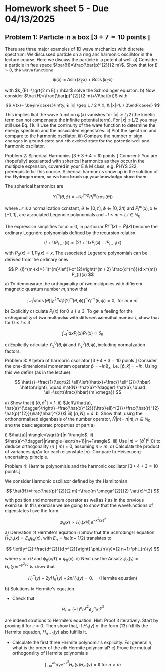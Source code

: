 # Homework sheet 5 - Due 04/13/2025 

## Problem 1: Particle in a box $[3+7=10$ points $]$

There are three major examples of 1D wave mechanics with discrete spectrum: We discussed particle on a ring and harmonic oscillator in the lecture course. Here we discuss the particle in a potential well.
a) Consider a particle in free space $\bar{H}=\frac{\bar{p}^{2}}{2 m}$. Show that for $E>0$, the wave functions

$$
\psi(x)=A \sin \left(k_{E} x\right)+B \cos \left(k_{E} x\right)
$$

with $k_{E}=\sqrt{2 m E} / \hbar$ solve the Schrödinger equation.
b) Now consider $\bar{H}=\frac{\bar{p}^{2}}{2 m}+V(\hat{x})$ with

$$
V(x)= \begin{cases}\infty, & |x| \geq L / 2 \\ 0, & |x|<L / 2\end{cases}
$$

This implies that the wave function $\psi(x)$ vanishes for $|x| \geq L / 2$ (the kinetic term can not compensate the infinite potential term). For $|x| \leq L / 2$ you may still use Eq. (1).
i) Use the continuity of the wave function to determine the energy spectrum and the associated eigenstates.
ii) Plot the spectrum and compare to the harmonic oscillator.
iii) Compare the number of sign changes in ground state and $n$th excited state for the potential well and harmonic oscillator.

Problem 2: Spherical Harmonics $[3+3+4=10$ points $]$
Comment: You are (hopefully) acquianted with spherical harmonics as they occur in the multipole expansion, covered in your E $\&$ M class, e.g. PHYS 322, prerequisite for this course. Spherical harmonics show up in the solution of the Hydrogen atom, so we here brush up your knowledge about them.

The spherical harmonics are

$$
Y_{l}^{m}(\theta, \phi)=\mathcal{N} e^{i m \phi} P_{l}^{m}(\cos (\theta))
$$

where $\mathcal{N}$ is a normalization constant, $\theta \in[0, \pi], \phi \in[0,2 \pi)$ and $P_{l}^{m}(x), x \in[-1,1]$, are associated Legendre polynomials and $-l \leq m \leq l, l \in \mathbb{N}_{0}$.

The expression simplifies for $m=0$, in particular $P_{l}^{m}(x)=P_{l}(x)$ become the ordinary Legendre polynomials defined by the recursion relation

$$
(l+1) P_{l+1}(x)=(2 l+1) x P_{l}(x)-l P_{l-1}(x)
$$

with $P_{0}(x)=1, P_{1}(x)=x$. The associated Legendre polynomials can be derived from the ordinary ones

$$
P_{l}^{m}(x)=(-1)^{m}\left(1-x^{2}\right)^{m / 2} \frac{d^{m}}{d x^{m}} P_{l}(x)
$$

a) To demonstrate the orthogonality of two multipoles with different magnetic quantum number $m$, show that

$$
\int_{-1}^{1} d \cos (\theta) \int_{0}^{2 \pi} d \phi\left[Y_{l}^{m}(\theta, \phi)\right]^{*} Y_{l^{\prime}}^{m^{\prime}}(\theta, \phi)=0, \text { for } m \neq m^{\prime}
$$

b) Explicitly calculate $P_{l}(x)$ for $0 \leq l \leq 3$. To get a feeling for the orthogonality of two multipoles with different azimuthal number $l$, show that for $0 \leq l \leq 3$

$$
\int_{-1}^{1} d x P_{l}(x) P_{l^{\prime}}(x) \propto \delta_{l l^{\prime}}
$$

c) Explicitly calculate $Y_{3}^{0}(\theta, \phi)$ and $Y_{3}^{3}(\theta, \phi)$, including normalization factors.

Problem 3: Algebra of harmonic oscillator $[3+4+3=10$ points $]$
Consider the one-dimensional momentum operator $\hat{p}=-i \hbar \partial_{x}$, i.e. $[\hat{p}, \hat{x}]=-i \hbar$. Using this we define (as in the lecture)

$$
\hat{a}=\frac{1}{\sqrt{2} \ell}\left(\hat{x}+\frac{i \ell^{2}}{\hbar} \hat{p}\right), \quad \hat{N}=\hat{a}^{\dagger} \hat{a}, \quad \ell=\sqrt{\frac{\hbar}{m \omega}}
$$

a) Show that
i) $\left[\hat{a}, \hat{a}^{\dagger}\right]=1$.
ii) $\left\{\hat{a}, \hat{a}^{\dagger}\right\}=\frac{\hat{x}^{2}}{\hat{\ell}^{2}}+\frac{\hat{r}^{2} \hat{p}^{2}}{\hat{\hbar}^{2}}$
iii) $[\hat{a}, \hat{N}]=\hat{a}$.
b) Show that, using the orthonormalized eigenbasis of the number operator, $\hat{N}|n\rangle=$ $n|n\rangle, n \in \mathbb{N}_{0}$, and the basic algebraic properties of part a)

i) $\hat{a}|n\rangle=\sqrt{n}|n-1\rangle$.
ii) $\hat{a}^{\dagger}|n\rangle=\sqrt{n+1}|n+1\rangle$.
iii) Use $|n\rangle \propto\left[\hat{a}^{\dagger}\right]^{n}|0\rangle$ to deduce orthogonality $\langle n \mid m\rangle=0$, assuming $n>m$.
d) Calculate the product of variances $\Delta p \Delta x$ for each eigenstate $|n\rangle$. Compare to Heisenberg uncertainty principle.

Problem 4: Hermite polynomials and the harmonic oscillator $[3+4+3=10$ points.]

We consider Harmonic oscillator defined by the Hamiltonian

$$
\hat{H}=\frac{\hat{p}^{2}}{2 m}+\frac{m \omega^{2}}{2} \hat{x}^{2}
$$

with position and momentum operator as well as $\ell$ as in the previous exercise.
In this exercise we are going to show that the wavefunctions of eigenstates have the form

$$
\psi_{n}(x) \propto H_{n}(x / \ell) e^{-x^{2} / 2 \ell^{2}}
$$

a) Derivation of Hermite's equation
i) Show that the Schrödinger equation $\hat{H} \psi_{n}(x)=E_{n} \psi_{n}(x)$, with $E_{n}=\hbar \omega(n+$ $1 / 2)$ translates to

$$
\left[y^{2}-\frac{d^{2}}{d y^{2}}\right] \phi_{n}(y)=(2 n+1) \phi_{n}(y)
$$

where $y=x / \ell$ and $\phi_{n}(x / \ell)=\psi_{n}(x)$.
ii) Next use the Ansatz $\phi_{n}(y)=H_{n}(y) e^{-y^{2} / 2}$ to show that

$$
H_{n}^{\prime \prime}(y)-2 y H_{n}^{\prime}(y)+2 n H_{n}(y)=0 . \quad \text { (Hermite equation) }
$$

b) Solutions to Hermite's equation.

- Check that

$$
H_{n}=(-1)^{n} e^{y^{2}} \partial_{y}^{n} e^{-y^{2}}
$$

are indeed solutions to Hermite's equation.
Hint: Proof it iteratively. Start by proving it for $n=0$. Then show that, if $H_{n}(y)$ of the form (13) fulfills the Hermite equation, $H_{n+1}(y)$ also fulfills it.

- Calculate the first three Hermite polynomials explicitly. For general $n$, what is the order of the $n$th Hermite polynomial?
c) Prove the mutual orthogonality of Hermite polynomials

$$
\int_{-\infty}^{\infty} d y e^{-y^{2}} H_{n}(y) H_{m}(y)=0 \text { for } n>m
$$

